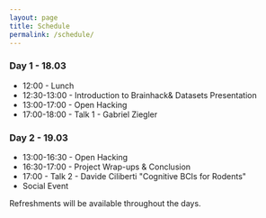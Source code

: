 ```yaml
---
layout: page
title: Schedule
permalink: /schedule/
---
```

<h3>Day 1 - 18.03</h3>
  <ul>
    <li>12:00 - Lunch</li>
    <li>12:30-13:00 - Introduction to Brainhack& Datasets Presentation </li>
    <li>13:00-17:00 - Open Hacking</li>
    <li>17:00-18:00 - Talk 1 - Gabriel Ziegler</li>
  </ul>

  <h3>Day 2 - 19.03</h3>
  <ul>
    <li>13:00-16:30 - Open Hacking</li>
    <li>16:30-17:00 - Project Wrap-ups & Conclusion </li>
    <li>17:00 - Talk 2 - Davide Ciliberti "Cognitive BCIs for Rodents"</li>
    <li>Social Event</li>
  </ul>

  Refreshments will be available throughout the days.
